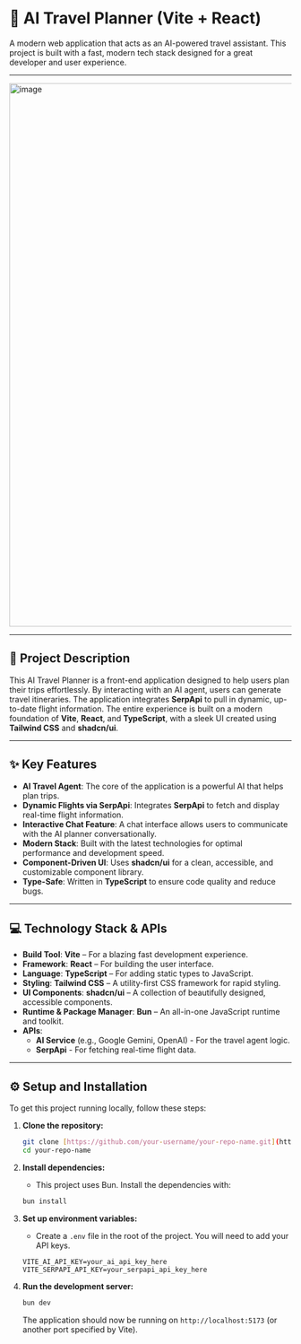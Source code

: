 # 🤖 AI Travel Planner (Vite + React)

A modern web application that acts as an AI-powered travel assistant. This project is built with a fast, modern tech stack designed for a great developer and user experience.

---

<img width="1902" height="969" alt="image" src="https://github.com/user-attachments/assets/f7031b8a-f18e-4c61-ae65-c9c2e18b49f9" />

---

## 🚀 Project Description

This AI Travel Planner is a front-end application designed to help users plan their trips effortlessly. By interacting with an AI agent, users can generate travel itineraries. The application integrates **SerpApi** to pull in dynamic, up-to-date flight information. The entire experience is built on a modern foundation of **Vite**, **React**, and **TypeScript**, with a sleek UI created using **Tailwind CSS** and **shadcn/ui**.

---

## ✨ Key Features

* **AI Travel Agent**: The core of the application is a powerful AI that helps plan trips.
* **Dynamic Flights via SerpApi**: Integrates **SerpApi** to fetch and display real-time flight information.
* **Interactive Chat Feature**: A chat interface allows users to communicate with the AI planner conversationally.
* **Modern Stack**: Built with the latest technologies for optimal performance and development speed.
* **Component-Driven UI**: Uses **shadcn/ui** for a clean, accessible, and customizable component library.
* **Type-Safe**: Written in **TypeScript** to ensure code quality and reduce bugs.

---

## 💻 Technology Stack & APIs

* **Build Tool**: **Vite** – For a blazing fast development experience.
* **Framework**: **React** – For building the user interface.
* **Language**: **TypeScript** – For adding static types to JavaScript.
* **Styling**: **Tailwind CSS** – A utility-first CSS framework for rapid styling.
* **UI Components**: **shadcn/ui** – A collection of beautifully designed, accessible components.
* **Runtime & Package Manager**: **Bun** – An all-in-one JavaScript runtime and toolkit.
* **APIs**:
    * **AI Service** (e.g., Google Gemini, OpenAI) - For the travel agent logic.
    * **SerpApi** - For fetching real-time flight data.

---

## ⚙️ Setup and Installation

To get this project running locally, follow these steps:

1.  **Clone the repository:**
    ```bash
    git clone [https://github.com/your-username/your-repo-name.git](https://github.com/your-username/your-repo-name.git)
    cd your-repo-name
    ```

2.  **Install dependencies:**
    * This project uses Bun. Install the dependencies with:
    ```bash
    bun install
    ```

3.  **Set up environment variables:**
    * Create a `.env` file in the root of the project. You will need to add your API keys.
    ```
    VITE_AI_API_KEY=your_ai_api_key_here
    VITE_SERPAPI_API_KEY=your_serpapi_api_key_here
    ```

4.  **Run the development server:**
    ```bash
    bun dev
    ```
    The application should now be running on `http://localhost:5173` (or another port specified by Vite).
